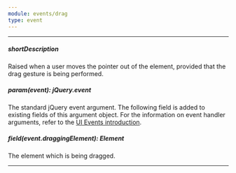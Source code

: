 ```yaml
---
module: events/drag
type: event
---
```

---
##### shortDescription
Raised when a user moves the pointer out of the element, provided that the drag gesture is being performed.

##### param(event): jQuery.event
The standard jQuery event argument. The following field is added to existing fields of this argument object. For the information on event handler arguments, refer to the <a href="#introduction">UI Events introduction</a>.

##### field(event.draggingElement): Element
The element which is being dragged.

---
